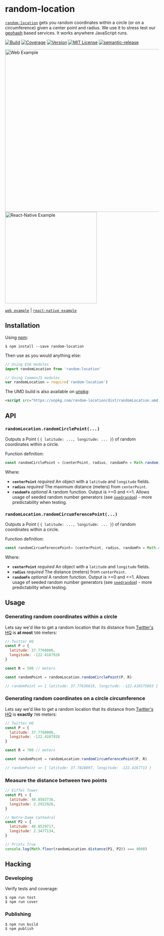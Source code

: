 # random-location

[`random-location`](https://www.npmjs.com/package/random-location) gets you
random coordinates within a circle (or on a circumference) given a center point and radius.
We use it to stress test our [geohash](https://en.wikipedia.org/wiki/Geohash) based services.
It works anywhere JavaScript runs.

[![Build](https://circleci.com/gh/rmrs/random-location.svg?style=svg)](https://circleci.com/gh/rmrs/random-location)
[![Coverage](https://coveralls.io/repos/github/rmrs/random-location/badge.svg?branch=modernize_js_repo)](https://coveralls.io/github/rmrs/random-location?branch=modernize_js_repo)
[![Version](https://img.shields.io/npm/v/random-location.svg?style=flat-square)](http://npm.im/random-location)
[![MIT License](https://img.shields.io/npm/l/random-location.svg?style=flat-square)](http://opensource.org/licenses/MIT)
[![semantic-release](https://img.shields.io/badge/%20%20%F0%9F%93%A6%F0%9F%9A%80-semantic--release-e10079.svg)](https://github.com/semantic-release/semantic-release)


<img alt="Web Example" width=533px src="https://github.com/rmrs/random-location/raw/master/examples/web/example.png"> <img alt="React-Native Example" width=300px src="https://github.com/rmrs/random-location/raw/master/examples/react-native/example.png">

[`web example`](https://github.com/rmrs/random-location/tree/master/examples/web) |
[`react-native example`](https://github.com/rmrs/random-location/tree/master/examples/react-native)

## Installation

Using [npm](https://www.npmjs.com/):
~~~
$ npm install --save random-location
~~~

Then use as you would anything else:

```js
// Using ES6 modules
import randomLocation from 'random-location'

// Using CommonJS modules
var randomLocation = require('random-location')
```

The UMD build is also available on [unpkg](https://unpkg.com):

```html
<script src="https://unpkg.com/random-location/dist/randomLocation.umd.js"></script>
```

## API

### `randomLocation.randomCirclePoint(...)`

Outputs a Point ( `{ latitude: ..., longitude: ... }`) of random coordinates within a circle.

Function definition:

```js
const randomCirclePoint = (centerPoint, radius, randomFn = Math.random) => { ... }
```

Where:

- **`centerPoint`** *required* An object with a `latitude` and `longitude` fields.
- **`radius`** *required* The maximum distance (meters) from `centerPoint`.
- **`randomFn`** *optional* A random function. Output is >=0 and <=1. Allows usage of seeded random number generators (see [`seedrandom`](https://www.npmjs.com/package/seedrandom)) - more predictability when testing.

### `randomLocation.randomCircumferencePoint(...)`

Outputs a Point ( `{ latitude: ..., longitude: ... }`) of random coordinates within a circle.

Function definition:

```js
const randomCircumferencePoint= (centerPoint, radius, randomFn = Math.random) => { ... }
```

Where:

- **`centerPoint`** *required* An object with a `latitude` and `longitude` fields.
- **`radius`** *required* The distance (meters) from `centerPoint`.
- **`randomFn`** *optional* A random function. Output is >=0 and <=1. Allows usage of seeded random number generators (see [`seedrandom`](https://www.npmjs.com/package/seedrandom)) - more predictability when testing.


## Usage

### Generating random coordinates within a circle
Lets say we'd like to get a random location that its distance from
[Twitter's HQ](https://www.google.co.il/maps/place/Twitter+HQ/@37.7768006,-122.4187928,17z/data=!3m1!4b1!4m5!3m4!1s0x8085809c6c8f4459:0xb10ed6d9b5050fa5!8m2!3d37.7767964!4d-122.4166041?hl=en)
is **at most** `500` meters:

```js
// Twitter HQ
const P = {
  latitude: 37.7768006,
  longitude: -122.4187928
}

const R = 500 // meters

const randomPoint = randomLocation.randomCirclePoint(P, R)

// randomPoint => { latitude: 37.77636619, longitude: -122.416575663 }
```

### Generating random coordinates on a circle circumference
Lets say we'd like to get a random location that its distance from
[Twitter's HQ](https://www.google.co.il/maps/place/Twitter+HQ/@37.7768006,-122.4187928,17z/data=!3m1!4b1!4m5!3m4!1s0x8085809c6c8f4459:0xb10ed6d9b5050fa5!8m2!3d37.7767964!4d-122.4166041?hl=en)
is **exactly** `700` meters:

```js
// Twitter HQ
const P = {
  latitude: 37.7768006,
  longitude: -122.4187928
}

const R = 700 // meters

const randomPoint = randomLocation.randomCircumferencePoint(P, R)

// randomPoint => { latitude: 37.7828897, longitude: -122.4167713 }
```

### Measure the distance between two points
```js
// Eiffel Tower
const P1 = {
  latitude: 48.8583736,
  longitude: 2.2922926,
}

// Notre-Dame Cathedral
const P2 = {
  latitude: 48.8529717,
  longitude: 2.3477134,
}

// Prints True
console.log(Math.floor(randomLocation.distance(P1, P2)) === 4098)

```

## Hacking

### Developing
Verify tests and coverage:
~~~
$ npm run test
$ npm run cover
~~~

### Publishing
~~~
$ npm run build
$ npm publish
~~~
